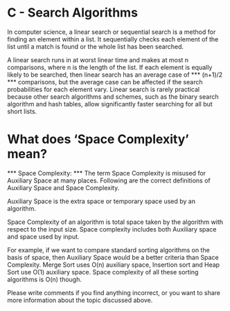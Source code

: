 # C - Search Algorithms

In computer science, a linear search or sequential search is a method for finding an element within a list. It sequentially checks each element of the list until a match is found or the whole list has been searched.

A linear search runs in at worst linear time and makes at most n comparisons, where n is the length of the list. If each element is equally likely to be searched, then linear search has an average case of *** (n+1)/2 *** comparisons, but the average case can be affected if the search probabilities for each element vary. Linear search is rarely practical because other search algorithms and schemes, such as the binary search algorithm and hash tables, allow significantly faster searching for all but short lists.

# What does ‘Space Complexity’ mean?

*** Space Complexity: ***
The term Space Complexity is misused for Auxiliary Space at many places. Following are the correct definitions of Auxiliary Space and Space Complexity.

Auxiliary Space is the extra space or temporary space used by an algorithm.

Space Complexity of an algorithm is total space taken by the algorithm with respect to the input size. Space complexity includes both Auxiliary space and space used by input.

For example, if we want to compare standard sorting algorithms on the basis of space, then Auxiliary Space would be a better criteria than Space Complexity. Merge Sort uses O(n) auxiliary space, Insertion sort and Heap Sort use O(1) auxiliary space. Space complexity of all these sorting algorithms is O(n) though.

Please write comments if you find anything incorrect, or you want to share more information about the topic discussed above.